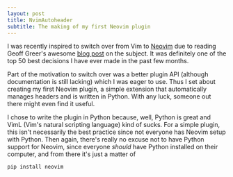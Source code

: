 ```yaml
---
layout: post
title: NvimAutoheader
subtitle: The making of my first Neovim plugin
---
```


I was recently inspired to switch over from Vim to [Neovim](https://neovim.io/) due to reading
Geoff Greer's awesome [blog post](http://geoff.greer.fm/2015/01/15/why-neovim-is-better-than-vim/) on the subject.
It was definitely one of the top 50 best decisions I have ever made in the past few months.

Part of the motivation to switch over was a better plugin API (although documentation is still lacking) which
I was eager to use. Thus I set about creating my first Neovim plugin, a simple extension
that automatically manages headers and is written in Python. With any luck, someone out there might even find it useful.

I chose to write the plugin in Python because, well, Python is great and VimL (Vim's natural scripting language) kind of sucks.
For a simple plugin, this isn't necessarily the best practice since not everyone has Neovim setup with Python.
Then again, there's really no excuse not to have Python support for Neovim, since everyone *should* have Python
installed on their computer, and from there it's just a matter of

```bash
pip install neovim
```

